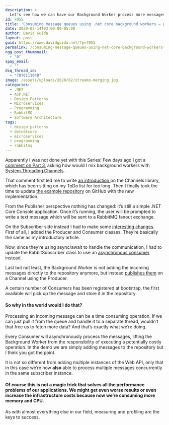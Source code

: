 ```yaml
---
description: >
  Let's see how we can have our Background Worker process more messages by leveraging the Producer/Consumer pattern with System.Threading.Channels.
id: 7055
title: 'Consuming message queues using .net core background workers – part 4: adding System.Threading.Channels'
date: 2020-02-14T03:00:00-05:00
author: David Guida
layout: post
guid: https://www.davidguida.net/?p=7055
permalink: /consuming-message-queues-using-net-core-background-workers-part-4-adding-system-threading-channels/
ngg_post_thumbnail:
  - "0"
spay_email:
  - ""
dsq_thread_id:
  - "7870111048"
image: /assets/uploads/2020/02/streams-merging.jpg
categories:
  - .NET
  - ASP.NET
  - Design Patterns
  - Microservices
  - Programming
  - RabbitMQ
  - Software Architecture
tags:
  - design patterns
  - dotnetcore
  - microservices
  - programming
  - rabbitmq
---
```

Apparently I was not done yet with this Series! Few days ago I got a <a rel="noreferrer noopener" aria-label="comment on Part 3 (opens in a new tab)" href="https://www.davidguida.net/consuming-message-queues-using-net-core-background-workers-part-3-the-code-finally/#comment-4787052400" target="_blank">comment on Part 3</a>, asking how would I mix background workers with <a rel="noreferrer noopener" aria-label="System.Threading.Channels (opens in a new tab)" href="https://www.nuget.org/packages/System.Threading.Channels/" target="_blank">System.Threading.Channels</a> . 

That comment first led me to write <a rel="noreferrer noopener" aria-label="an introduction  (opens in a new tab)" href="https://www.davidguida.net/how-to-implement-producer-consumer-with-system-threading-channels/" target="_blank">an introduction </a>on the Channels library, which has been sitting on my ToDo list for too long. Then I finally took the time to update <a rel="noreferrer noopener" aria-label="the example repository (opens in a new tab)" href="https://github.com/mizrael/WebApiWithBackgroundWorker" target="_blank">the example repository</a> on GitHub with the new implementation.

From the Publisher perspective nothing has changed: it&#8217;s still a simple .NET Core Console application. Once it&#8217;s running, the user will be prompted to write a text message which will be sent to a RabbitMQ fanout exchange. 

On the Subscriber side instead I had to make some <a rel="noreferrer noopener" aria-label="interesting changes (opens in a new tab)" href="https://github.com/mizrael/WebApiWithBackgroundWorker/commit/552ac8e1a2adc811a7eaf2e6f6b78c65b94bb80a" target="_blank">interesting changes</a>.  
First of all, I added the Producer and Consumer classes. They&#8217;re basically the same as my introductory article.

Now, since they&#8217;re using async/await to handle the communication, I had to update the RabbitSubscriber class to use an <a rel="noreferrer noopener" aria-label="asynchronous consumer (opens in a new tab)" href="https://github.com/mizrael/WebApiWithBackgroundWorker/blame/552ac8e1a2adc811a7eaf2e6f6b78c65b94bb80a/WebApiWithBackgroundWorker.Subscriber/Messaging/RabbitSubscriber.cs#L55" target="_blank">asynchronous consumer</a> instead. 

Last but not least, the Background Worker is not adding the incoming messages directly to the repository anymore, but instead <a rel="noreferrer noopener" aria-label="publishes them (opens in a new tab)" href="https://github.com/mizrael/WebApiWithBackgroundWorker/blame/552ac8e1a2adc811a7eaf2e6f6b78c65b94bb80a/WebApiWithBackgroundWorker.Subscriber/Messaging/BackgroundSubscriberWorker.cs#L34" target="_blank">publishes them</a> on a Channel using the Producer.

A certain number of Consumers has been registered at bootstrap, the first available will pick up the message and store it in the repository. 

#### So why in the world would I do that?

Processing an incoming message can be a time consuming operation. If we can just pull it from the queue and handle it to a separate thread, wouldn&#8217;t that free us to fetch more data? And that&#8217;s exactly what we&#8217;re doing.

Every Consumer will asynchronously process the messages, lifting the Background Worker from the responsibility of executing a potentially costly operation. In the demo we are simply adding messages to the repository but I think you got the point. 

It is not so different from adding multiple instances of the Web API, only that in this case we&#8217;re now **also** able to process multiple messages concurrently in the same subscriber instance. 

#### Of course this is not a magic trick that solves all the performance problems of our applications. We might get even worse results or even increase the infrastructure costs because now we&#8217;re consuming more memory and CPU.

As with almost everything else in our field, measuring and profiling are the keys to success.

<div class="post-details-footer-widgets">
</div>